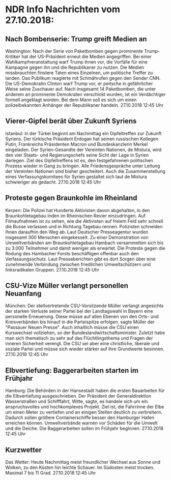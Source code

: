 # NDR Info Nachrichten vom 27.10.2018:


## Nach Bombenserie: Trump greift Medien an
Washington: Nach der Serie von Paketbomben gegen prominente Trump-Kritiker hat der US-Präsident erneut die Medien angegriffen. Bei einer Wahlkampfveranstaltung warf Trump ihnen vor, die Vorfälle für eine Kampagne gegen ihn und die Republikaner zu nutzen. Die Medien missbrauchten finstere Taten eines Einzelnen, um politische Treffer zu landen. Das Publikum reagierte mit Schmährufen gegen den Sender CNN. Die US-Demokratin Clinton warf Trump vor, er peitsche in gefährlicher Weise seine Zuschauer auf. Nach insgesamt 14 Paketbomben, die unter anderem an prominente Demokraten verschickt wurden, ist ein Verdächtiger formell angeklagt worden. Bei dem Mann soll es sich um einen polizeibekannten Anhänger der Republikaner handeln. 27.10.2018 12:45 Uhr 

## Vierer-Gipfel berät über Zukunft Syriens
Istanbul: In der Türkei beginnt am Nachmittag ein Gipfeltreffen zur Zukunft Syriens. Der türkische Präsident Erdogan hat seinen russischen Kollegen Putin, Frankreichs Präsidenten Macron und Bundeskanzlerin Merkel eingeladen. Der Syrien-Gesandte der Vereinten Nationen, de Mistura, wird den vier Staats- und Regierungschefs seine Sicht der Lage in Syrien darlegen. Ziel des Gipfeltreffens ist es, den festgefahrenen politischen Prozess wieder in Gang zu bringen. Alle Friedensgespräche unter Leitung der Vereinten Nationen sind bisher gescheitert. Auch die Zusammenstellung eines Verfassungskomitees für Syrien gestaltet sich laut de Mistura schwieriger als gedacht. 27.10.2018 12:45 Uhr 

## Proteste gegen Braunkohle im Rheinland
Kerpen: Die Polizei hat Hunderte Aktivisten davon abgehalten, in den Braunkohletagebau Inden im Rheinischen Revier einzudringen. Auf Filmaufnahmen ist zu sehen, wie die Aktivisten auf freiem Feld sehr schnell die Busse verlassen und in Richtung Tagebau rennen. Polizisten schneiden ihnen daraufhin den Weg ab. Laut Deutscher Presseagentur wurden insgesamt 300 Menschen eingekesselt. Zu einer Demonstration von Umweltverbänden am Braunkohletagebau Hambach versammelten sich bis zu 3.000 Teilnehmer und damit weniger als erwartet. Die Proteste gegen die Rodung des Hambacher Forsts beschäftigen offenbar auch den Verfassungsschutz. Laut Presseberichten gibt es dort Sorgen über eine zunehmende Verbindung zwischen friedlichen Umweltschützern und linksradikalen Gruppen. 27.10.2018 12:45 Uhr 

## CSU-Vize Müller verlangt personellen Neuanfang
München: Der stellvertretende CSU-Vorsitzende Müller verlangt angesichts der starken Verluste seiner Partei bei der Landtagswahl in Bayern eine personelle Erneuerung. Diese müsse auf allen Ebenen von den Orts- und Kreisverbänden bis hinauf in die Parteispitze erfolgen, sagte Müller der "Passauer Neuen Presse". Auch inhaltlich müsse die CSU einen Kurswechsel vollziehen, so der Bundeslandwirtschaftsminister. Zuletzt habe man sich thematisch zu sehr auf das Flüchtlingsthema und Fragen der inneren Sicherheit verengt. Die CSU sei aber eine christliche, liberale und soziale Partei und müsse sich wieder stärker auf ihre Grundwerte besinnen. 27.10.2018 12:45 Uhr 

## Elbvertiefung: Baggerarbeiten starten im Frühjahr
Hamburg: Die Behörden in der Hansestadt haben die ersten Bauarbeiten für die Elbvertiefung ausgeschrieben. Der Präsident der Generaldirektion Wasserstraßen und Schifffahrt, Witte, sagte, es handele sich um ein anspruchsvolles und hochkomplexes Projekt. Ziel ist, die Fahrrinne der Elbe um einen Meter zu vertiefen und an einigen Stellen deutlich zu verbreitern. Dadurch sollen größere Containerschiffe besser den Hamburger Hafen erreichen können. Umweltverbände warnen vor Schäden für die Umwelt und die Deiche. Die Baggerarbeiten sollen im Frühjahr beginnen. 27.10.2018 12:45 Uhr 

## Kurzwetter
Das Wetter: Heute Nachmittag meist freundlicher Wechsel aus Sonne und Wolken, zu den Küsten hin leichte Schauer. Im Südosten meist trocken. Maximal 7 bis 11 Grad. 27.10.2018 12:45 Uhr 
